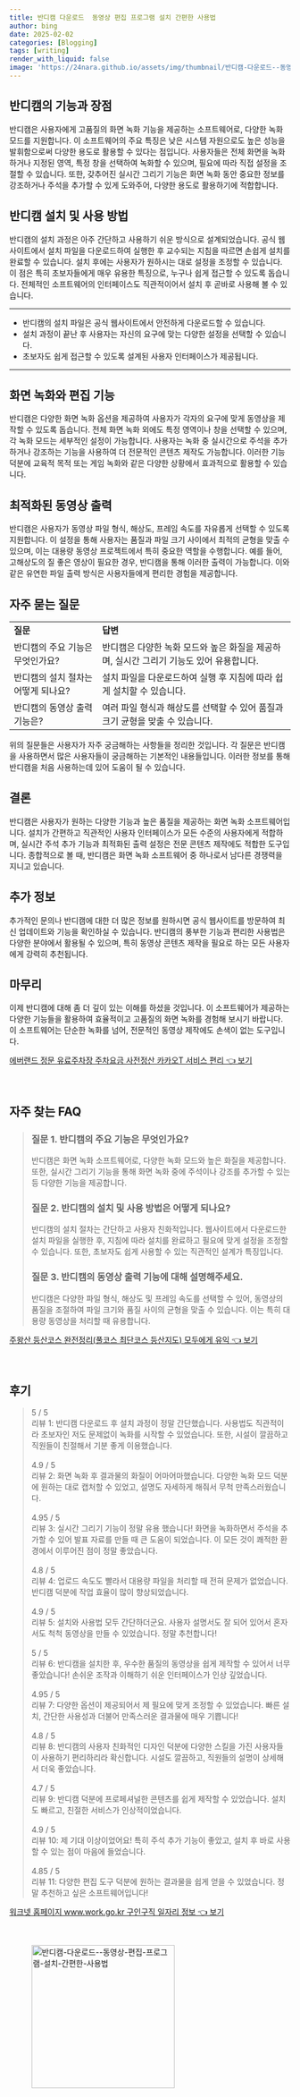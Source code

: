 ```yaml
---
title: 반디캠 다운로드  동영상 편집 프로그램 설치 간편한 사용법
author: bing
date: 2025-02-02
categories: [Blogging]
tags: [writing]
render_with_liquid: false
image: 'https://24nara.github.io/assets/img/thumbnail/반디캠-다운로드--동영상-편집-프로그램-설치-간편한-사용법.webp'
---
```



<h2 id='반디캠의 기능과 장점'>반디캠의 기능과 장점</h2>

<p>반디캠은 사용자에게 고품질의 화면 녹화 기능을 제공하는 소프트웨어로, 다양한 녹화 모드를 지원합니다. 이 소프트웨어의 주요 특징은 낮은 시스템 자원으로도 높은 성능을 발휘함으로써 다양한 용도로 활용할 수 있다는 점입니다. 사용자들은 전체 화면을 녹화하거나 지정된 영역, 특정 창을 선택하여 녹화할 수 있으며, 필요에 따라 직접 설정을 조절할 수 있습니다. 또한, 갖추어진 실시간 그리기 기능은 화면 녹화 동안 중요한 정보를 강조하거나 주석을 추가할 수 있게 도와주어, 다양한 용도로 활용하기에 적합합니다.</p>

<h2 id='반디캠 설치 및 사용 방법'>반디캠 설치 및 사용 방법</h2>

<p>반디캠의 설치 과정은 아주 간단하고 사용하기 쉬운 방식으로 설계되었습니다. 공식 웹사이트에서 설치 파일을 다운로드하여 실행한 후 교수되는 지침을 따르면 손쉽게 설치를 완료할 수 있습니다. 설치 후에는 사용자가 원하시는 대로 설정을 조정할 수 있습니다. 이 점은 특히 초보자들에게 매우 유용한 특징으로, 누구나 쉽게 접근할 수 있도록 돕습니다. 전체적인 소프트웨어의 인터페이스도 직관적이어서 설치 후 곧바로 사용해 볼 수 있습니다.</p>

<hr />

<ul>
    <li>반디캠의 설치 파일은 공식 웹사이트에서 안전하게 다운로드할 수 있습니다.</li>
    <li>설치 과정이 끝난 후 사용자는 자신의 요구에 맞는 다양한 설정을 선택할 수 있습니다.</li>
    <li>초보자도 쉽게 접근할 수 있도록 설계된 사용자 인터페이스가 제공됩니다.</li>
</ul>

<hr />

<h2 id='화면 녹화와 편집 기능'>화면 녹화와 편집 기능</h2>

<p>반디캠은 다양한 화면 녹화 옵션을 제공하여 사용자가 각자의 요구에 맞게 동영상을 제작할 수 있도록 돕습니다. 전체 화면 녹화 외에도 특정 영역이나 창을 선택할 수 있으며, 각 녹화 모드는 세부적인 설정이 가능합니다. 사용자는 녹화 중 실시간으로 주석을 추가하거나 강조하는 기능을 사용하여 더  전문적인 콘텐츠 제작도 가능합니다. 이러한 기능 덕분에 교육적 목적 또는 게임 녹화와 같은 다양한 상황에서 효과적으로 활용할 수 있습니다.</p>

<h2 id='최적화된 동영상 출력'>최적화된 동영상 출력</h2>

<p>반디캠은 사용자가 동영상 파일 형식, 해상도, 프레임 속도를 자유롭게 선택할 수 있도록 지원합니다. 이 설정을 통해 사용자는 품질과 파일 크기 사이에서 최적의 균형을 맞출 수 있으며, 이는 대용량 동영상 프로젝트에서 특히 중요한 역할을 수행합니다. 예를 들어, 고해상도의 질 좋은 영상이 필요한 경우, 반디캠을 통해 이러한 출력이 가능합니다. 이와 같은 유연한 파일 출력 방식은 사용자들에게 편리한 경험을 제공합니다.</p>

<h2 id='자주 묻는 질문'>자주 묻는 질문</h2>

<table>
    <tr>
        <td><b>질문</b></td>
        <td><b>답변</b></td>
    </tr>
    <tr>
        <td>반디캠의 주요 기능은 무엇인가요?</td>
        <td>반디캠은 다양한 녹화 모드와 높은 화질을 제공하며, 실시간 그리기 기능도 있어 유용합니다.</td>
    </tr>
    <tr>
        <td>반디캠의 설치 절차는 어떻게 되나요?</td>
        <td>설치 파일을 다운로드하여 실행 후 지침에 따라 쉽게 설치할 수 있습니다.</td>
    </tr>
    <tr>
        <td>반디캠의 동영상 출력 기능은?</td>
        <td>여러 파일 형식과 해상도를 선택할 수 있어 품질과 크기 균형을 맞출 수 있습니다.</td>
    </tr>
</table>

<p>위의 질문들은 사용자가 자주 궁금해하는 사항들을 정리한 것입니다. 각 질문은 반디캠을 사용하면서 많은 사용자들이 궁금해하는 기본적인 내용들입니다. 이러한 정보를 통해 반디캠을 처음 사용하는데 있어 도움이 될 수 있습니다.</p>

<h2 id='결론'>결론</h2>

<p>반디캠은 사용자가 원하는 다양한 기능과 높은 품질을 제공하는 화면 녹화 소프트웨어입니다. 설치가 간편하고 직관적인 사용자 인터페이스가 모든 수준의 사용자에게 적합하며, 실시간 주석 추가 기능과 최적화된 출력 설정은 전문 콘텐츠 제작에도 적합한 도구입니다. 종합적으로 볼 때, 반디캠은 화면 녹화 소프트웨어 중 하나로서 남다른 경쟁력을 지니고 있습니다.</p>

<h2 id='추가 정보'>추가 정보</h2>

<p>추가적인 문의나 반디캠에 대한 더 많은 정보를 원하시면 공식 웹사이트를 방문하여 최신 업데이트와 기능을 확인하실 수 있습니다. 반디캠의 풍부한 기능과 편리한 사용법은 다양한 분야에서 활용될 수 있으며, 특히 동영상 콘텐츠 제작을 필요로 하는 모든 사용자에게 강력히 추천됩니다.</p>

<h2 id='마무리'>마무리</h2>

<p>이제 반디캠에 대해 좀 더 깊이 있는 이해를 하셨을 것입니다. 이 소프트웨어가 제공하는 다양한 기능들을 활용하여 효율적이고 고품질의 화면 녹화를 경험해 보시기 바랍니다. 이 소프트웨어는 단순한 녹화를 넘어, 전문적인 동영상 제작에도 손색이 없는 도구입니다.</p>


<p><a class="click-button" title="에버랜드 정문 유료주차장 주차요금 사전정산 카카오T 서비스 편리" href="https://24nara.github.io/posts/%EC%97%90%EB%B2%84%EB%9E%9C%EB%93%9C-%EC%A0%95%EB%AC%B8-%EC%9C%A0%EB%A3%8C%EC%A3%BC%EC%B0%A8%EC%9E%A5-%EC%A3%BC%EC%B0%A8%EC%9A%94%EA%B8%88-%EC%82%AC%EC%A0%84%EC%A0%95%EC%82%B0-%EC%B9%B4%EC%B9%B4%EC%98%A4T-%EC%84%9C%EB%B9%84%EC%8A%A4-%ED%8E%B8%EB%A6%AC/" rel="dofollow">에버랜드 정문 유료주차장 주차요금 사전정산 카카오T 서비스 편리 👈 보기</a></p><br>
<h2 id='자주_찾는_FAQ'>자주 찾는 FAQ</h2>
<div itemscope="" itemtype="https://schema.org/FAQPage"> 
<blockquote> 
<div itemscope="" itemprop="mainEntity" itemtype="https://schema.org/Question"> 
<h3 itemprop="name">질문 1. 반디캠의 주요 기능은 무엇인가요?</h3> 
<div itemscope="" itemprop="acceptedAnswer" itemtype="https://schema.org/Answer"> 
<span itemprop="text"> 
<p>반디캠은 화면 녹화 소프트웨어로, 다양한 녹화 모드와 높은 화질을 제공합니다. 또한, 실시간 그리기 기능을 통해 화면 녹화 중에 주석이나 강조를 추가할 수 있는 등 다양한 기능을 제공합니다.</p> 
</span> 
</div> 
</div> 

<div itemscope="" itemprop="mainEntity" itemtype="https://schema.org/Question"> 
<h3 itemprop="name">질문 2. 반디캠의 설치 및 사용 방법은 어떻게 되나요?</h3> 
<div itemscope="" itemprop="acceptedAnswer" itemtype="https://schema.org/Answer"> 
<span itemprop="text"> 
<p>반디캠의 설치 절차는 간단하고 사용자 친화적입니다. 웹사이트에서 다운로드한 설치 파일을 실행한 후, 지침에 따라 설치를 완료하고 필요에 맞게 설정을 조정할 수 있습니다. 또한, 초보자도 쉽게 사용할 수 있는 직관적인 설계가 특징입니다.</p> 
</span> 
</div> 
</div> 

<div itemscope="" itemprop="mainEntity" itemtype="https://schema.org/Question"> 
<h3 itemprop="name">질문 3. 반디캠의 동영상 출력 기능에 대해 설명해주세요.</h3> 
<div itemscope="" itemprop="acceptedAnswer" itemtype="https://schema.org/Answer"> 
<span itemprop="text"> 
<p>반디캠은 다양한 파일 형식, 해상도 및 프레임 속도를 선택할 수 있어, 동영상의 품질을 조절하여 파일 크기와 품질 사이의 균형을 맞출 수 있습니다. 이는 특히 대용량 동영상을 처리할 때 유용합니다.</p> 
</span> 
</div> 
</div> 
</blockquote> 
</div>
<p><a class="click-button" title="주왕산 등산코스 완전정리(풀코스 최단코스 등산지도) 모두에게 유익" href="https://24nara.github.io/posts/%EC%A3%BC%EC%99%95%EC%82%B0-%EB%93%B1%EC%82%B0%EC%BD%94%EC%8A%A4-%EC%99%84%EC%A0%84%EC%A0%95%EB%A6%AC(%ED%92%80%EC%BD%94%EC%8A%A4-%EC%B5%9C%EB%8B%A8%EC%BD%94%EC%8A%A4-%EB%93%B1%EC%82%B0%EC%A7%80%EB%8F%84)-%EB%AA%A8%EB%91%90%EC%97%90%EA%B2%8C-%EC%9C%A0%EC%9D%B5/" rel="dofollow">주왕산 등산코스 완전정리(풀코스 최단코스 등산지도) 모두에게 유익 👈 보기</a></p><br>
<h2 id='후기'>후기</h2>
<div itemscope itemtype="https://schema.org/Product">
  <blockquote>
  <div itemprop="review" itemscope itemtype="https://schema.org/Review">
      <div itemprop="reviewRating" itemscope itemtype="https://schema.org/Rating"> <span itemprop="ratingValue">5</span> / <span itemprop="bestRating">5</span> </div>
      <span itemprop="reviewBody">리뷰 1: 반디캠 다운로드 후 설치 과정이 정말 간단했습니다. 사용법도 직관적이라 초보자인 저도 문제없이 녹화를 시작할 수 있었습니다. 또한, 시설이 깔끔하고 직원들이 친절해서 기분 좋게 이용했습니다.</span>
  </div>
  <br>
  <div itemprop="review" itemscope itemtype="https://schema.org/Review">
      <div itemprop="reviewRating" itemscope itemtype="https://schema.org/Rating"> <span itemprop="ratingValue">4.9</span> / <span itemprop="bestRating">5</span> </div>
      <span itemprop="reviewBody">리뷰 2: 화면 녹화 후 결과물의 화질이 어마어마했습니다. 다양한 녹화 모드 덕분에 원하는 대로 캡처할 수 있었고, 설명도 자세하게 해줘서 무척 만족스러웠습니다.</span>
  </div>
  <br>
  <div itemprop="review" itemscope itemtype="https://schema.org/Review">
      <div itemprop="reviewRating" itemscope itemtype="https://schema.org/Rating"> <span itemprop="ratingValue">4.95</span> / <span itemprop="bestRating">5</span> </div>
      <span itemprop="reviewBody">리뷰 3: 실시간 그리기 기능이 정말 유용 했습니다! 화면을 녹화하면서 주석을 추가할 수 있어 발표 자료를 만들 때 큰 도움이 되었습니다. 이 모든 것이 쾌적한 환경에서 이루어진 점이 정말 좋았습니다.</span>
  </div>
  <br>
  <div itemprop="review" itemscope itemtype="https://schema.org/Review">
      <div itemprop="reviewRating" itemscope itemtype="https://schema.org/Rating"> <span itemprop="ratingValue">4.8</span> / <span itemprop="bestRating">5</span> </div>
      <span itemprop="reviewBody">리뷰 4: 업로드 속도도 빨라서 대용량 파일을 처리할 때 전혀 문제가 없었습니다. 반디캠 덕분에 작업 효율이 많이 향상되었습니다.</span>
  </div>
  <br>
  <div itemprop="review" itemscope itemtype="https://schema.org/Review">
      <div itemprop="reviewRating" itemscope itemtype="https://schema.org/Rating"> <span itemprop="ratingValue">4.9</span> / <span itemprop="bestRating">5</span> </div>
      <span itemprop="reviewBody">리뷰 5: 설치와 사용법 모두 간단하더군요. 사용자 설명서도 잘 되어 있어서 혼자서도 척척 동영상을 만들 수 있었습니다. 정말 추천합니다!</span>
  </div>
  <br>
  <div itemprop="review" itemscope itemtype="https://schema.org/Review">
      <div itemprop="reviewRating" itemscope itemtype="https://schema.org/Rating"> <span itemprop="ratingValue">5</span> / <span itemprop="bestRating">5</span> </div>
      <span itemprop="reviewBody">리뷰 6: 반디캠을 설치한 후, 우수한 품질의 동영상을 쉽게 제작할 수 있어서 너무 좋았습니다! 손쉬운 조작과 이해하기 쉬운 인터페이스가 인상 깊었습니다.</span>
  </div>
  <br>
  <div itemprop="review" itemscope itemtype="https://schema.org/Review">
      <div itemprop="reviewRating" itemscope itemtype="https://schema.org/Rating"> <span itemprop="ratingValue">4.95</span> / <span itemprop="bestRating">5</span> </div>
      <span itemprop="reviewBody">리뷰 7: 다양한 옵션이 제공되어서 제 필요에 맞게 조정할 수 있었습니다. 빠른 설치, 간단한 사용성과 더불어 만족스러운 결과물에 매우 기쁩니다!</span>
  </div>
  <br>
  <div itemprop="review" itemscope itemtype="https://schema.org/Review">
      <div itemprop="reviewRating" itemscope itemtype="https://schema.org/Rating"> <span itemprop="ratingValue">4.8</span> / <span itemprop="bestRating">5</span> </div>
      <span itemprop="reviewBody">리뷰 8: 반디캠의 사용자 친화적인 디자인 덕분에 다양한 스킬을 가진 사용자들이 사용하기 편리하리라 확신합니다. 시설도 깔끔하고, 직원들의 설명이 상세해서 더욱 좋았습니다.</span>
  </div>
  <br>
  <div itemprop="review" itemscope itemtype="https://schema.org/Review">
      <div itemprop="reviewRating" itemscope itemtype="https://schema.org/Rating"> <span itemprop="ratingValue">4.7</span> / <span itemprop="bestRating">5</span> </div>
      <span itemprop="reviewBody">리뷰 9: 반디캠 덕분에 프로페셔널한 콘텐츠를 쉽게 제작할 수 있었습니다. 설치도 빠르고, 친절한 서비스가 인상적이었습니다.</span>
  </div>
  <br>
  <div itemprop="review" itemscope itemtype="https://schema.org/Review">
      <div itemprop="reviewRating" itemscope itemtype="https://schema.org/Rating"> <span itemprop="ratingValue">4.9</span> / <span itemprop="bestRating">5</span> </div>
      <span itemprop="reviewBody">리뷰 10: 제 기대 이상이었어요! 특히 주석 추가 기능이 좋았고, 설치 후 바로 사용할 수 있는 점이 마음에 들었습니다.</span>
  </div>
  <br>
  <div itemprop="review" itemscope itemtype="https://schema.org/Review">
      <div itemprop="reviewRating" itemscope itemtype="https://schema.org/Rating"> <span itemprop="ratingValue">4.85</span> / <span itemprop="bestRating">5</span> </div>
      <span itemprop="reviewBody">리뷰 11: 다양한 편집 도구 덕분에 원하는 결과물을 쉽게 얻을 수 있었습니다. 정말 추천하고 싶은 소프트웨어입니다!</span>
  </div>
  </blockquote>
</div>
<p><a class="click-button" title="워크넷 홈페이지 www.work.go.kr 구인구직 일자리 정보" href="https://24nara.github.io/posts/%EC%9B%8C%ED%81%AC%EB%84%B7-%ED%99%88%ED%8E%98%EC%9D%B4%EC%A7%80-www.work.go.kr-%EA%B5%AC%EC%9D%B8%EA%B5%AC%EC%A7%81-%EC%9D%BC%EC%9E%90%EB%A6%AC-%EC%A0%95%EB%B3%B4/" rel="dofollow">워크넷 홈페이지 www.work.go.kr 구인구직 일자리 정보 👈 보기</a></p><br>
<figure class="image"><img src="https://24nara.github.io/assets/img/thumbnail/반디캠-다운로드--동영상-편집-프로그램-설치-간편한-사용법.webp" alt="반디캠-다운로드--동영상-편집-프로그램-설치-간편한-사용법" width="256" height="256"></figure>